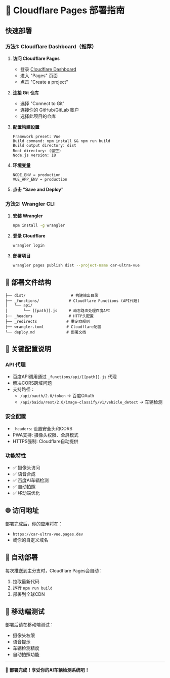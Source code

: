 # 🚀 Cloudflare Pages 部署指南

## 快速部署

### 方法1: Cloudflare Dashboard（推荐）

1. **访问 Cloudflare Pages**
   - 登录 [Cloudflare Dashboard](https://dash.cloudflare.com/)
   - 进入 "Pages" 页面
   - 点击 "Create a project"

2. **连接 Git 仓库**
   - 选择 "Connect to Git"
   - 连接你的 GitHub/GitLab 账户
   - 选择此项目的仓库

3. **配置构建设置**
   ```
   Framework preset: Vue
   Build command: npm install && npm run build
   Build output directory: dist
   Root directory: (留空)
   Node.js version: 18
   ```

4. **环境变量**
   ```
   NODE_ENV = production
   VUE_APP_ENV = production
   ```

5. **点击 "Save and Deploy"**

### 方法2: Wrangler CLI

1. **安装 Wrangler**
   ```bash
   npm install -g wrangler
   ```

2. **登录 Cloudflare**
   ```bash
   wrangler login
   ```

3. **部署项目**
   ```bash
   wrangler pages publish dist --project-name car-ultra-vue
   ```

## 📁 部署文件结构

```
├── dist/                    # 构建输出目录
├── _functions/             # Cloudflare Functions (API代理)
│   └── api/
│       └── [[path]].js     # 动态路由处理百度API
├── _headers                # HTTP头配置
├── _redirects             # 重定向规则
├── wrangler.toml          # Cloudflare配置
└── deploy.md              # 部署文档
```

## 🔧 关键配置说明

### API 代理
- 百度API调用通过 `_functions/api/[[path]].js` 代理
- 解决CORS跨域问题
- 支持路径：
  - `/api/oauth/2.0/token` → 百度OAuth
  - `/api/baidu/rest/2.0/image-classify/v1/vehicle_detect` → 车辆检测

### 安全配置
- `_headers`: 设置安全头和CORS
- PWA支持: 摄像头权限、全屏模式
- HTTPS强制: Cloudflare自动提供

### 功能特性
- ✅ 摄像头访问
- ✅ 语音合成
- ✅ 百度AI车辆检测
- ✅ 自动拍照
- ✅ 移动端优化

## 🌐 访问地址

部署完成后，你的应用将在：
- `https://car-ultra-vue.pages.dev`
- 或你的自定义域名

## 🔄 自动部署

每次推送到主分支时，Cloudflare Pages会自动：
1. 拉取最新代码
2. 运行 `npm run build`
3. 部署到全球CDN

## 📱 移动端测试

部署后请在移动端测试：
- 摄像头权限
- 语音提示
- 车辆检测精度
- 自动拍照功能

---

🎉 **部署完成！享受你的AI车辆检测系统吧！**